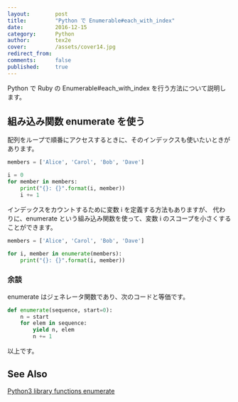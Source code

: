 ```yaml
---
layout:        post
title:         "Python で Enumerable#each_with_index"
date:          2016-12-15
category:      Python
author:        tex2e
cover:         /assets/cover14.jpg
redirect_from:
comments:      false
published:     true
---
```


Python で Ruby の Enumerable#each_with_index を行う方法について説明します。


組み込み関数 enumerate を使う
--------------------

配列をループで順番にアクセスするときに、そのインデックスも使いたいときがあります。

```python
members = ['Alice', 'Carol', 'Bob', 'Dave']

i = 0
for member in members:
    print("{}: {}".format(i, member))
    i += 1

```

インデックスをカウントするために変数 i を定義する方法もありますが、
代わりに、enumerate という組み込み関数を使って、変数 i のスコープを小さくすることができます。

```python
members = ['Alice', 'Carol', 'Bob', 'Dave']

for i, member in enumerate(members):
    print("{}: {}".format(i, member))

```


### 余談

enumerate はジェネレータ関数であり、次のコードと等価です。

```python
def enumerate(sequence, start=0):
    n = start
    for elem in sequence:
        yield n, elem
        n += 1
```

以上です。


See Also
--------------------

[Python3 library functions enumerate](http://docs.python.jp/3/library/functions.html#enumerate)
